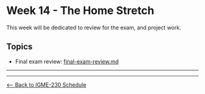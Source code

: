 # Week 14 - The Home Stretch
This week will be dedicated to review for the exam, and project work. 

## Topics
- Final exam review: [final-exam-review.md](../notes/final-exam-review.md)

<hr><hr>

[<-- Back to IGME-230 Schedule](../schedule.md)
